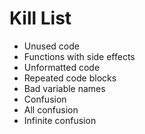Kill List
=========
* Unused code
* Functions with side effects
* Unformatted code
* Repeated code blocks
* Bad variable names
* Confusion
* All confusion
* Infinite confusion
